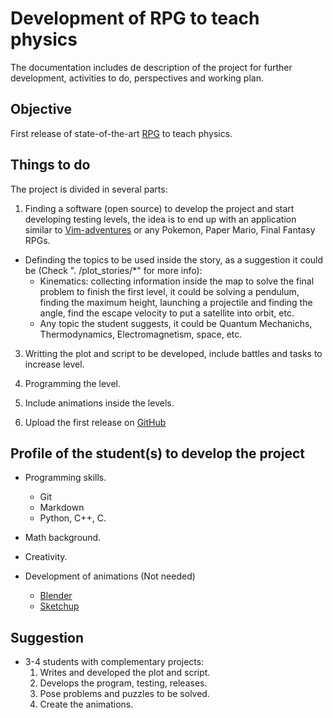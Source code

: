 # Development of RPG to teach physics 

The documentation includes de description of the project for further development, activities to do, perspectives and working plan. 

## Objective

First release of state-of-the-art [RPG](https://en.wikipedia.org/wiki/Role-playing_game) to teach physics.

## Things to do

The project is divided in several parts:

1. Finding a software (open source) to develop the project and start developing testing levels, the idea is to end up with an application similar to [Vim-adventures](https://vim-adventures.com) or any Pokemon, Paper Mario, Final Fantasy RPGs.

+ Definding the topics to be used inside the story, as a suggestion it could be (Check ".    /plot_stories/*" for more info):
  + Kinematics: collecting information inside the map to solve the final problem to finish the first level, it could be solving a pendulum, finding the maximum height, launching a projectile and finding the angle, find the escape velocity to put a satellite into orbit, etc.
  + Any topic the student suggests, it could be Quantum Mechanichs, Thermodynamics, Electromagnetism, space, etc.

3. Writting the plot and script to be developed, include battles and tasks to increase level.

4. Programming the level.

5. Include animations inside the levels.

6. Upload the first release on [GitHub](https://github.com/)

## Profile of the student(s) to develop the project

* Programming skills.
  * Git
  * Markdown
  * Python, C++, C.

* Math background.

* Creativity.

* Development of animations (Not needed)
  * [Blender](https://www.blender.org/)
  * [Sketchup](https://www.sketchup.com/)

## Suggestion

- 3-4 students with complementary projects:
  1. Writes and developed the plot and script.
  2. Develops the program, testing, releases.
  3. Pose problems and puzzles to be solved.
  4. Create the animations.

